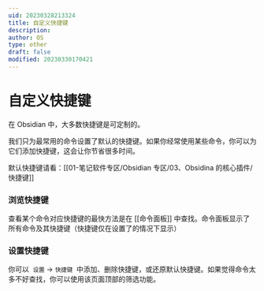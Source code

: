 ```yaml
---
uid: 20230328213324
title: 自定义快捷键
description: 
author: OS
type: other
draft: false
modified: 20230330170421
---
```


# 自定义快捷键

在 Obsidian 中，大多数快捷键是可定制的。

我们只为最常用的命令设置了默认的快捷键。如果你经常使用某些命令，你可以为它们添加快捷键，这会让你节省很多时间。

默认快捷键请看：[[01-笔记软件专区/Obsidian 专区/03、Obsidina 的核心插件/快捷键]]

### 浏览快捷键

查看某个命令对应快捷键的最快方法是在 [[命令面板]] 中查找。命令面板显示了所有命令及其快捷键（快捷键仅在设置了的情况下显示）

### 设置快捷键

你可以  `设置` -> `快捷键`  中添加、删除快捷键，或还原默认快捷键。如果觉得命令太多不好查找，你可以使用该页面顶部的筛选功能。
